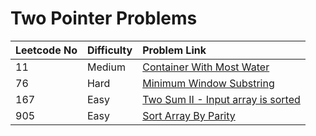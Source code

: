 # Two Pointer Problems



| Leetcode No | Difficulty | Problem Link |
| :--- | :--- | :--- |
| 11 | Medium | [Container With Most Water](../difficulty-based-problem-index/leetcode-medium/leetcode-11-container-with-most-water.md) |
| 76 | Hard | [Minimum Window Substring](../difficulty-based-problem-index/leetcode-hard/leetcode-76-minimum-window-substring.md) |
| 167 | Easy | [Two Sum II - Input array is sorted](../difficulty-based-problem-index/leetcode-easy/leetcode-167-two-sum-ii-input-array-is-sorted.md) |
| 905 | Easy | [Sort Array By Parity](../difficulty-based-problem-index/leetcode-easy/leetcode-905-sort-array-by-parity.md) |

